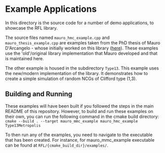 # Example Applications

In this directory is the source code for a number of demo applications, to showcase the RFL library.

The source files named `mauro_hmc_example.cpp` and `mauro_thesis_example.cpp` are examples taken from the PhD thesis of Mauro D'Arcangelo - whose initially worked on this library ([here](https://github.com/darcangelomauro/RFL)). These examples use the 'old'/original library implementation that Mauro developed and that is maintained here.

The other example is housed in the subdirectory `Type13`. This example uses the new/modern implementation of the library.
It demonstrates how to create a simple simulation of random NCGs of Clifford type (1,3).

## Building and Running

These examples will have been built if you followed the steps in the main README of this repository.
However, to build and run these examples on their own, you can run the following command in the cmake build directory:
`cmake --build . --target mauro_mmc_example mauro_hmc_example Type13Metropolis`

To then run any of the examples, you need to navigate to the executable that has been created. For instance, for mauro_mmc_example executable can be found at `RFL/{cmake_build_dir}/examples/`.